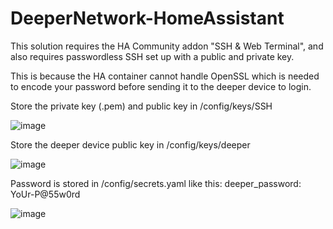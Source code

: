 # DeeperNetwork-HomeAssistant

This solution requires the HA Community addon "SSH & Web Terminal", and also requires passwordless SSH set up with a public and private key. 

This is because the HA container cannot handle OpenSSL which is needed to encode your password before sending it to the deeper device to login.

Store the private key (.pem) and public key in /config/keys/SSH

![image](https://user-images.githubusercontent.com/42836083/212470493-2a2209ae-3d76-4059-8d1c-3b18ff48745e.png)

Store the deeper device public key in /config/keys/deeper

![image](https://user-images.githubusercontent.com/42836083/212470513-e0254d00-aef8-43ca-bbc5-2ea73421b311.png)

Password is stored in /config/secrets.yaml like this: deeper_password: YoUr-P@55w0rd

![image](https://user-images.githubusercontent.com/42836083/212444870-33fc9385-1c99-484b-b100-90804d091c3f.png)
